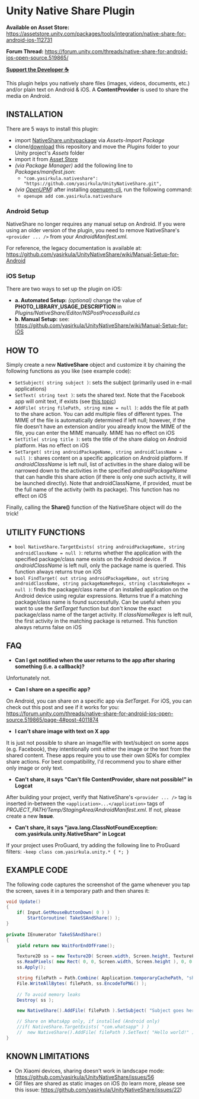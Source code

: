 # Unity Native Share Plugin

**Available on Asset Store:** https://assetstore.unity.com/packages/tools/integration/native-share-for-android-ios-112731

**Forum Thread:** https://forum.unity.com/threads/native-share-for-android-ios-open-source.519865/

**[Support the Developer ☕](https://yasirkula.itch.io/unity3d)**

This plugin helps you natively share files (images, videos, documents, etc.) and/or plain text on Android & iOS. A **ContentProvider** is used to share the media on Android. 

## INSTALLATION

There are 5 ways to install this plugin:

- import [NativeShare.unitypackage](https://github.com/yasirkula/UnityNativeShare/releases) via *Assets-Import Package*
- clone/[download](https://github.com/yasirkula/UnityNativeShare/archive/master.zip) this repository and move the *Plugins* folder to your Unity project's *Assets* folder
- import it from [Asset Store](https://assetstore.unity.com/packages/tools/integration/native-share-for-android-ios-112731)
- *(via Package Manager)* add the following line to *Packages/manifest.json*:
  - `"com.yasirkula.nativeshare": "https://github.com/yasirkula/UnityNativeShare.git",`
- *(via [OpenUPM](https://openupm.com))* after installing [openupm-cli](https://github.com/openupm/openupm-cli), run the following command:
  - `openupm add com.yasirkula.nativeshare`

### Android Setup

NativeShare no longer requires any manual setup on Android. If you were using an older version of the plugin, you need to remove NativeShare's `<provider ... />` from your *AndroidManifest.xml*.

For reference, the legacy documentation is available at: https://github.com/yasirkula/UnityNativeShare/wiki/Manual-Setup-for-Android

### iOS Setup

There are two ways to set up the plugin on iOS:

- **a. Automated Setup:** *(optional)* change the value of **PHOTO_LIBRARY_USAGE_DESCRIPTION** in *Plugins/NativeShare/Editor/NSPostProcessBuild.cs*
- **b. Manual Setup:** see: https://github.com/yasirkula/UnityNativeShare/wiki/Manual-Setup-for-iOS

## HOW TO

Simply create a new **NativeShare** object and customize it by chaining the following functions as you like (see example code):

- `SetSubject( string subject )`: sets the subject (primarily used in e-mail applications)
- `SetText( string text )`: sets the shared text. Note that the Facebook app will omit text, if exists (see [this topic](https://stackoverflow.com/a/35102802/2373034))
- `AddFile( string filePath, string mime = null )`: adds the file at path to the share action. You can add multiple files of different types. The MIME of the file is automatically determined if left null; however, if the file doesn't have an extension and/or you already know the MIME of the file, you can enter the MIME manually. MIME has no effect on iOS
- `SetTitle( string title )`: sets the title of the share dialog on Android platform. Has no effect on iOS
- `SetTarget( string androidPackageName, string androidClassName = null )`: shares content on a specific application on Android platform. If *androidClassName* is left null, list of activities in the share dialog will be narrowed down to the activities in the specified *androidPackageName* that can handle this share action (if there is only one such activity, it will be launched directly). Note that androidClassName, if provided, must be the full name of the activity (with its package). This function has no effect on iOS

Finally, calling the **Share()** function of the NativeShare object will do the trick!

## UTILITY FUNCTIONS

- `bool NativeShare.TargetExists( string androidPackageName, string androidClassName = null )`: returns whether the application with the specified package/class name exists on the Android device. If *androidClassName* is left null, only the package name is queried. This function always returns true on iOS
- `bool FindTarget( out string androidPackageName, out string androidClassName, string packageNameRegex, string classNameRegex = null )`: finds the package/class name of an installed application on the Android device using regular expressions. Returns true if a matching package/class name is found successfully. Can be useful when you want to use the *SetTarget* function but don't know the exact package/class name of the target activity. If *classNameRegex* is left null, the first activity in the matching package is returned. This function always returns false on iOS

## FAQ

- **Can I get notified when the user returns to the app after sharing something (i.e. a callback)?**

Unfortunately not.

- **Can I share on a specific app?**

On Android, you can share on a specific app via *SetTarget*. For iOS, you can check out this post and see if it works for you: https://forum.unity.com/threads/native-share-for-android-ios-open-source.519865/page-4#post-4011874

- **I can't share image with text on X app**

It is just not possible to share an image/file with text/subject on some apps (e.g. Facebook), they intentionally omit either the image or the text from the shared content. These apps require you to use their own SDKs for complex share actions. For best compatibility, I'd recommend you to share either only image or only text.

- **Can't share, it says "Can't file ContentProvider, share not possible!" in Logcat**

After building your project, verify that NativeShare's `<provider ... />` tag is inserted in-between the `<application>...</application>` tags of *PROJECT_PATH/Temp/StagingArea/AndroidManifest.xml*. If not, please create a new **Issue**.

- **Can't share, it says "java.lang.ClassNotFoundException: com.yasirkula.unity.NativeShare" in Logcat**

If your project uses ProGuard, try adding the following line to ProGuard filters: `-keep class com.yasirkula.unity.* { *; }`

## EXAMPLE CODE

The following code captures the screenshot of the game whenever you tap the screen, saves it in a temporary path and then shares it:

```csharp
void Update()
{
	if( Input.GetMouseButtonDown( 0 ) )
		StartCoroutine( TakeSSAndShare() );
}
	
private IEnumerator TakeSSAndShare()
{
	yield return new WaitForEndOfFrame();

	Texture2D ss = new Texture2D( Screen.width, Screen.height, TextureFormat.RGB24, false );
	ss.ReadPixels( new Rect( 0, 0, Screen.width, Screen.height ), 0, 0 );
	ss.Apply();

	string filePath = Path.Combine( Application.temporaryCachePath, "shared img.png" );
	File.WriteAllBytes( filePath, ss.EncodeToPNG() );
	
	// To avoid memory leaks
	Destroy( ss );

	new NativeShare().AddFile( filePath ).SetSubject( "Subject goes here" ).SetText( "Hello world!" ).Share();

	// Share on WhatsApp only, if installed (Android only)
	//if( NativeShare.TargetExists( "com.whatsapp" ) )
	//	new NativeShare().AddFile( filePath ).SetText( "Hello world!" ).SetTarget( "com.whatsapp" ).Share();
}
```

## KNOWN LIMITATIONS

- On Xiaomi devices, sharing doesn't work in landscape mode: https://github.com/yasirkula/UnityNativeShare/issues/56
- Gif files are shared as static images on iOS (to learn more, please see this issue: https://github.com/yasirkula/UnityNativeShare/issues/22)
